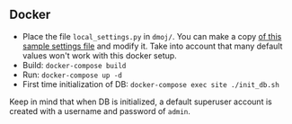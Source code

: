 ## Docker

- Place the file `local_settings.py` in `dmoj/`. You can make a copy [of this sample settings file](https://github.com/DMOJ/docs/blob/master/sample_files/local_settings.py) and modify it. Take into account that many default values won't work with this docker setup.
- Build: `docker-compose build`
- Run: `docker-compose up -d`
- First time initialization of DB: `docker-compose exec site ./init_db.sh`

Keep in mind that when DB is initialized, a default superuser account is created with a username and password of `admin`.
